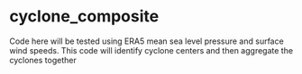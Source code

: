 # cyclone_composite

Code here will be tested using ERA5 mean sea level pressure and surface wind speeds. This code will identify cyclone centers and then aggregate the cyclones together